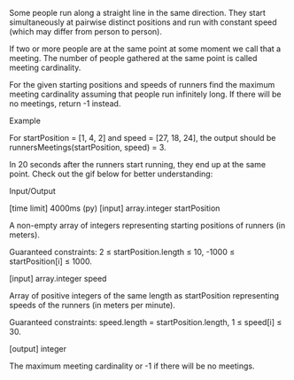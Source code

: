Some people run along a straight line in the same direction. They start simultaneously at pairwise distinct positions and run with constant speed (which may differ from person to person).

If two or more people are at the same point at some moment we call that a meeting. The number of people gathered at the same point is called meeting cardinality.

For the given starting positions and speeds of runners find the maximum meeting cardinality assuming that people run infinitely long. If there will be no meetings, return -1 instead.

Example

For startPosition = [1, 4, 2] and speed = [27, 18, 24], the output should be
runnersMeetings(startPosition, speed) = 3.

In 20 seconds after the runners start running, they end up at the same point. Check out the gif below for better understanding:



Input/Output

[time limit] 4000ms (py)
[input] array.integer startPosition

A non-empty array of integers representing starting positions of runners (in meters).

Guaranteed constraints:
2 ≤ startPosition.length ≤ 10,
-1000 ≤ startPosition[i] ≤ 1000.

[input] array.integer speed

Array of positive integers of the same length as startPosition representing speeds of the runners (in meters per minute).

Guaranteed constraints:
speed.length = startPosition.length,
1 ≤ speed[i] ≤ 30.

[output] integer

The maximum meeting cardinality or -1 if there will be no meetings.

